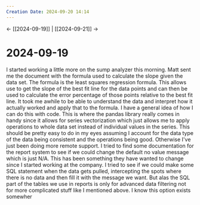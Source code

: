 ```yaml
---
Creation Date: 2024-09-20 14:14
---
```


<- [[2024-09-19]] | [[2024-09-21]]  ->

# 2024-09-19
I started working a little more on the sump analyzer this morning. Matt sent me the document with the formula used to calculate the slope given the data set. The formula is the least squares regression formula. This allows use to get the slope of the best fit line for the data points and can then be used to calculate the error percentage of those points relative to the best fit line. It took me awhile to be able to understand the data and interpret how it actually worked and apply that to the formula. I have a general idea of how I can do this with code. This is where the pandas library really comes in handy since it allows for series vectorization which just allows me to apply operations to whole data set instead of individual values in the series. This should be pretty easy to do in my eyes assuming I account for the data type of the data being consistent and the operations being good. Otherwise I've just been doing more remote support. I tried to find some documentation for the report system to see if we could change the default no value message which is just N/A. This has been something they have wanted to change since I started working at the company. I tried to see if we could make some SQL statement when the data gets pulled, intercepting the spots where there is no data and then fill it with the message we want. But alas the SQL part of the tables we use in reports is only for advanced data filtering not for more complicated stuff like I mentioned above. I know this option exists somewher